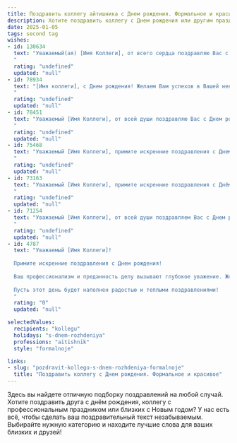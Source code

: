 ```yaml
---
title: Поздравить коллегу айтишника c Днем рождения. Формальное и красивое
description: Хотите поздравить коллегу c Днем рождения или другим праздником? Наш ИИ создаст незабываемое поздравление, а вы обязательно выделитесь среди других.  
date: 2025-01-05
tags: second tag
wishes:
- id: 130634
  text: "Уважаемый(ая) [Имя Коллеги], от всего сердца поздравляю Вас с Днём рождения! Желаю Вам профессиональных успехов в сфере IT, интересных и амбициозных проектов, а также крепкого здоровья, благополучия и всего самого наилучшего в личной жизни. Пусть каждый новый день приносит радость и вдохновение!
  "
  rating: "undefined"
  updated: "null"
- id: 78934
  text: "[Имя коллеги], с Днем рождения! Желаем Вам успехов в Вашей нелёгкой, но увлекательной профессии айтишника, новых интересных проектов,  устойчивого интернет-соединения и  безоблачного кодирования! Пусть Ваш профессиональный путь будет  ярким и полным вдохновения!
  "
  rating: "undefined"
  updated: "null"
- id: 78451
  text: "Уважаемый [Имя Коллеги], от всей души поздравляю Вас с Днем рождения! Желаю Вам крепкого здоровья, неиссякаемой энергии, новых творческих и профессиональных успехов в сфере информационных технологий. Пусть Ваша работа приносит удовлетворение и вдохновение, а личная жизнь будет наполнена радостью и гармонией.
  "
  rating: "undefined"
  updated: "null"
- id: 75468
  text: "Уважаемый [Имя Коллеги], примите искренние поздравления с Днем рождения! Желаем Вам профессиональных успехов, интересных задач и новых, смелых идей в сфере IT. Пусть Ваш код всегда будет безупречен, а работа приносит удовольствие и удовлетворение. Счастья, здоровья и всего самого наилучшего!
  "
  rating: "undefined"
  updated: "null"
- id: 73163
  text: "Уважаемый [Имя Коллеги], примите искренние поздравления с Днём рождения! Желаю Вам профессиональных успехов в сфере IT, новых интересных задач и вдохновения для их решения, а также крепкого здоровья, благополучия и ярких впечатлений!
  "
  rating: "undefined"
  updated: "null"
- id: 71254
  text: "Уважаемый [Имя Коллеги], от всей души поздравляем Вас с Днем рождения! Желаем Вам крепкого здоровья, неиссякаемой энергии, творческого вдохновения в Вашей сфере деятельности. Пусть Ваша профессиональная жизнь будет богата на интересные задачи, а Ваше  личное время  - на яркие радости. Счастья Вам и благополучия!
  "
  rating: "undefined"
  updated: "null"
- id: 4787
  text: "Уважаемый [Имя Коллеги]!
  
  Примите искренние поздравления с Днем рождения!
  
  Ваш профессионализм и преданность делу вызывают глубокое уважение. Желаем Вам дальнейших успехов в Вашей важной сфере, интересных проектов и неиссякаемого вдохновения.
  
  Пусть этот день будет наполнен радостью и теплыми поздравлениями!
  "
  rating: "0"
  updated: "null"

selectedValues:
  recipients: "kollegu"
  holidays: "s-dnem-rozhdeniya"
  professions: "aitishnik"
  style: "formalnoje"

links:
- slug: "pozdravit-kollegu-s-dnem-rozhdeniya-formalnoje"
  title: "Поздравить коллегу c Днем рождения. Формальное и красивое"
---
```


Здесь вы найдете отличную подборку поздравлений на любой случай. 
Хотите поздравить друга с днём рождения, коллегу с профессиональным праздником или близких с Новым годом? У нас есть всё, чтобы сделать ваш поздравительный текст незабываемым. Выбирайте нужную категорию и находите лучшие слова для ваших близких и друзей!
